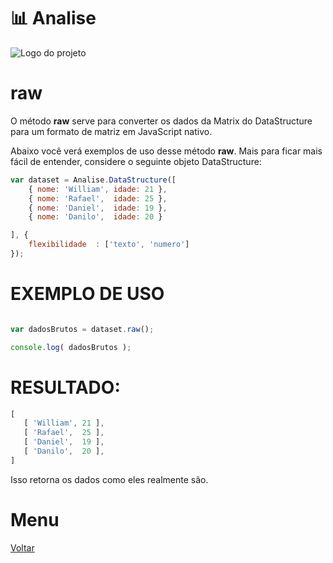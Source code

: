 # 📊 Analise
![Logo do projeto](../../../../imagens/icon256x256.png)

# raw
O método **raw** serve para converter os dados da Matrix do DataStructure para um formato de matriz em JavaScript nativo. 

Abaixo você verá exemplos de uso desse método **raw**. Mais para ficar mais fácil de entender, considere o seguinte objeto DataStructure:
```javascript
var dataset = Analise.DataStructure([
    { nome: 'William', idade: 21 },
    { nome: 'Rafael',  idade: 25 },
    { nome: 'Daniel',  idade: 19 },
    { nome: 'Danilo',  idade: 20 }

], {
    flexibilidade  : ['texto', 'numero']
});
```

# EXEMPLO DE USO
```javascript

var dadosBrutos = dataset.raw();

console.log( dadosBrutos );

```

# RESULTADO:
```javascript
[
   [ 'William', 21 ],
   [ 'Rafael',  25 ],
   [ 'Daniel',  19 ],
   [ 'Danilo',  20 ],
]
```

Isso retorna os dados como eles realmente são. 

# Menu
[Voltar](../page.md)
